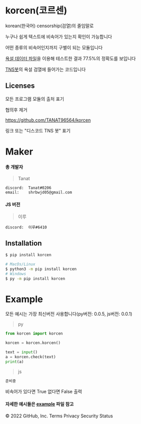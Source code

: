 # korcen(코르센)
korean(한국어) censorship(검열)의 줄임말로 

누구나 쉽게 텍스트에 비속어가 있는지 확인이 가능합니다

어떤 종류의 비속어인지까지 구별이 되는 모듈입니다

[욕설 데이터 파일](https://github.com/2runo/Curse-detection-data/blob/master/dataset.txt)을 이용해 테스트한 결과 77.5%의 정확도를 보입니다

[TNS봇](https://discord.com/api/oauth2/authorize?client_id=848795383751639080&permissions=8&scope=bot%20applications.command)의 욕설 검열에 들어가는 코드입니다
## Licenses

모든 프로그램 모듈의 출처 표기

협의후 제거

https://github.com/TANAT96564/korcen

링크 또는 "디스코드 TNS 봇" 표기 

# Maker

#### 총 개발자
>Tanat
```
discord:  Tanat#0206
email:    shrbwjd05@gmail.com
```
#### JS 버전 
>이루
```
discord:  이루#6410
```
## Installation

```sh
$ pip install korcen

# MacOs/Linux
$ python3 -m pip install korcen
# Windows
$ py -m pip install korcen
```

# Example
모든 예시는 가장 최신버전 사용합니다(py버전: 0.0.5, js버전: 0.0.1)

>py
```py
from korcen import korcen

korcen = korcen.korcen()

text = input()
a = korcen.check(text)
print(a)
```

>js
```js
준비중
```

비속어가 있다면 True 없다면 False 출력


#### 자세한 예시들은 [example](https://github.com/Tanat05/korcen/tree/main/example) 파일 참고



© 2022 GitHub, Inc.
Terms
Privacy
Security
Status

